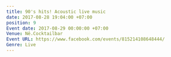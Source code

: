 ```yaml
---
title: 90's hits! Acoustic live music
date: 2017-08-28 19:04:00 +07:00
position: 9
Event date: 2017-08-29 00:00:00 +07:00
Venue: Nê.Cocktailbar
Event URL: https://www.facebook.com/events/815214108648444/
Genre: Live
---
```


